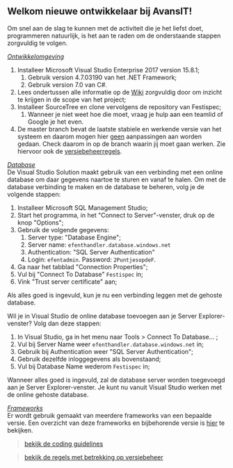 ## Welkom nieuwe ontwikkelaar bij AvansIT!

Om snel aan de slag te kunnen met de activiteit die je het liefst doet, programmeren natuurlijk, is het aan te raden om de onderstaande stappen zorgvuldig te volgen.

_<span style="text-decoration:underline;">Ontwikkelomgeving</span>_
1.  Installeer Microsoft Visual Studio Enterprise 2017 version 15.8.1;
    1. Gebruik version 4.7.03190 van het .NET Framework;
    1. Gebruik version 7.0 van C#.
1.  Lees ondertussen alle informatie op de [Wiki](https://github.com/daanvissers/festispec/wiki) zorgvuldig door om inzicht te krijgen in de scope van het project;
1.  Installeer SourceTree en clone vervolgens de repository van Festispec;
    1.  Wanneer je niet weet hoe die moet, vraag je hulp aan een teamlid of Google je het even.
1.  De master branch bevat de laatste stabiele en werkende versie van het systeem en daarom mogen hier <span style="text-decoration:underline;">geen</span> aanpassingen aan worden gedaan. Check daarom in op de branch waarin jij moet gaan werken. Zie hiervoor ook de [versiebeheerregels](https://github.com/daanvissers/festispec/wiki/2.2-Versiebeheer). 

_<span style="text-decoration:underline;">Database</span>_\
De Visual Studio Solution maakt gebruik van een verbinding met een online database om daar gegevens naartoe te sturen en vanaf te halen. Om met de database verbinding te maken en de database te beheren, volg je de volgende stappen: 

1.  Installeer Microsoft SQL Management Studio;
1.  Start het programma, in het "Connect to Server"-venster, druk op de knop "Options";
1.  Gebruik de volgende gegevens:
    1. Server type: "Database Engine";
    1. Server name: `efenthandler.database.windows.net`
    1. Authentication: "SQL Server Authentication"
    1. Login: `efentadmin`. Password: `2PuntjesopdeF`.
1.  Ga naar het tabblad "Connection Properties";
1.  Vul bij "Connect To Database" `Festispec` in;
1.  Vink "Trust server certificate" aan;

Als alles goed is ingevuld, kun je nu een verbinding leggen met de gehoste database.

Wil je in Visual Studio de online database toevoegen aan je Server Explorer-venster? Volg dan deze stappen:

1.  In Visual Studio, ga in het menu naar Tools > Connect To Database... ;
1.  Vul bij Server Name weer `efenthandler.database.windows.net` in;
1.  Gebruik bij Authentication weer "SQL Server Authentication";
1.  Gebruik dezelfde inloggegevens als bovenstaand;
1.  Vul bij Database Name wederom `Festispec` in;

Wanneer alles goed is ingevuld, zal de database server worden toegevoegd aan je Server Explorer-venster. Je kunt nu vanuit Visual Studio werken met de online gehoste database.

_<span style="text-decoration:underline;">Frameworks</span>_\
Er wordt gebruik gemaakt van meerdere frameworks van een bepaalde versie. Een overzicht van deze frameworks en bijbehorende versie is [hier](https://github.com/daanvissers/festispec/wiki/2.4-Software-architectuur,-frameworks-en-patronen#frameworks) te bekijken.

> [bekijk de coding guidelines](https://github.com/daanvissers/festispec/wiki/2.1-Coding-guidelines)

> [bekijk de regels met betrekking op versiebeheer](https://github.com/daanvissers/festispec/wiki/2.2-Versiebeheer)
